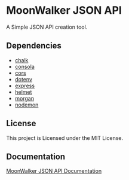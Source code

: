# MoonWalker JSON API

A Simple JSON API creation tool.

## Dependencies

- [chalk](https://npmjs.org/chalk)
- [consola](https://npmjs.org/consola)
- [cors](https://npmjs.org/cors)
- [dotenv](https://npmjs.org/dotenv)
- [express](https://npmjs.org/express)
- [helmet](https://npmjs.org/helmet)
- [morgan](https://npmjs.org/morgan)
- [nodemon](https://npmjs.org/nodemon)

## License

This project is Licensed under the MIT License.

## Documentation

[MoonWalker JSON API Documentation](https://github.com/MoonWalkerHTTP/moonwalker-json-api-docs)
